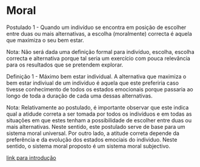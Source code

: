 # Moral

Postulado 1 - Quando um indivíduo se encontra em posição de escolher entre duas ou mais alternativas, a escolha (moralmente) correcta é aquela que maximiza o seu bem estar.

Nota: Não será dada uma definição formal para indivíduo, escolha, escolha correcta e alternativa porque tal seria um exercício com pouca relevância para os resultados que se pretendem explorar.

Definição 1 - Máximo bem estar individual. A alternativa que maximiza o bem estar indiviual de um individuo é aquela que este preferiria caso tivesse conhecimento de todos os estados emocionais porque passaria ao longo de toda a duração de cada uma dessas alternativas.

Nota: Relativamente ao postulado, é importante observar que este indica qual a atidude correta a ser tomada por todos os indivíduos e em todas as situações em que estes tenham a possibilidade de escolher entre duas ou mais alternativas. Neste sentido, este postulado serve de base para um sistema moral universal. Por outro lado, a atitude correta depende da preferência e da evolução dos estados emociais do individuo. Neste sentido, o sistema moral proposto é um sistema moral subjectivo. 

[link para introdução](https://github.com/jpina0/NextStep/edit/master/introducao.md)

